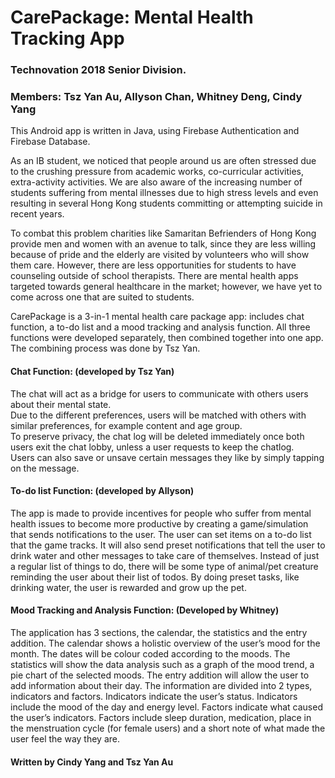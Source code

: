 # CarePackage: Mental Health Tracking App
### Technovation 2018 Senior Division.  
### Members: Tsz Yan Au, Allyson Chan, Whitney Deng, Cindy Yang
This Android app is written in Java, using Firebase Authentication and Firebase Database.

As an IB student, we noticed that people around us are often stressed due to the crushing pressure from academic works, co-curricular activities, extra-activity activities. 
We are also aware of the increasing number of students suffering from mental illnesses due to high stress levels and even resulting in several Hong Kong students committing or attempting suicide in recent years.

To combat this problem charities like Samaritan Befrienders of Hong Kong provide men and women with an avenue to talk, since they are less willing because of pride and the elderly are visited by volunteers who will show them care. 
However, there are less opportunities for students to have counseling outside of school therapists. 
There are mental health apps targeted towards general healthcare in the market; however, we have yet to come across one that are suited to students.

CarePackage is a 3-in-1 mental health care package app: includes chat function, a to-do list and a mood tracking and analysis function.
All three functions were developed separately, then combined together into one app.  The combining process was done by Tsz Yan.

#### Chat Function: (developed by Tsz Yan)
The chat will act as a bridge for users to communicate with others users about their mental state.  
Due to the different preferences, users will be matched with others with similar preferences, for example content and age group.  
To preserve privacy, the chat log will be deleted immediately once both users exit the chat lobby, unless a user requests to keep the chatlog.  
Users can also save or unsave certain messages they like by simply tapping on the message.

#### To-do list Function: (developed by Allyson)
The app is made to provide incentives for people who suffer from mental health issues to become more productive by creating a game/simulation that sends notifications to the user. 
The user can set items on a to-do list that the game tracks. It will also send preset notifications that tell the user to drink water and other messages to take care of themselves.
Instead of just a regular list of things to do, there will be some type of animal/pet creature reminding the user about their list of todos. 
By doing preset tasks, like drinking water, the user is rewarded and grow up the pet. 

#### Mood Tracking and Analysis Function: (Developed by Whitney)
The application has 3 sections, the calendar, the statistics and the entry addition. The calendar shows a holistic overview of the user’s mood for the month. 
The dates will be colour coded according to the moods. The statistics will show the data analysis such as a graph of the mood trend, a pie chart of the selected moods. 
The entry addition will allow the user to add information about their day. The information are divided into 2 types, indicators and factors. 
Indicators indicate the user’s status. Indicators include the mood of the day and energy level. Factors indicate what caused the user’s indicators. Factors include sleep duration, medication, place in the menstruation cycle (for female users) and a short note of what made the user feel the way they are. 


#### Written by Cindy Yang and Tsz Yan Au
